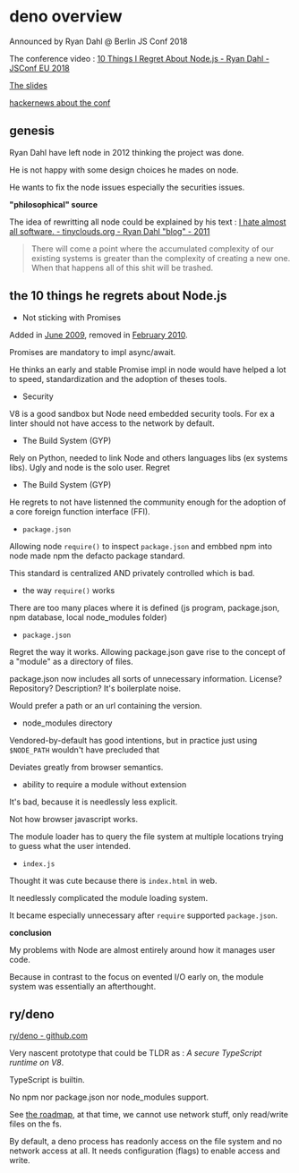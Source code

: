 # deno overview

Announced by Ryan Dahl @ Berlin JS Conf 2018

The conference video : [10 Things I Regret About Node.js - Ryan Dahl - JSConf EU 2018](https://www.youtube.com/watch?v=M3BM9TB-8yA)

[The slides](http://tinyclouds.org/jsconf2018.pdf)

[hackernews about the conf](https://news.ycombinator.com/item?id=17247135)

## genesis

Ryan Dahl have left node in 2012 thinking the project was done. 

He is not happy with some design choices he mades on node.

He wants to fix the node issues especially the securities issues.

**"philosophical" source**

The idea of rewritting all node could be explained by his text : [I hate almost all software. - tinyclouds.org - Ryan Dahl "blog" - 2011](http://tinyclouds.org/rant.html)

> There will come a point where the accumulated complexity of our existing systems is greater than the complexity of creating a new one. When that happens all of this shit will be trashed.

## the 10 things he regrets about Node.js

- Not sticking with Promises

Added in [June 2009](https://github.com/nodejs/node/commit/7cd09874c666f0ce64b1d7776de74f55ff3e53ab), removed in [February 2010](https://github.com/nodejs/node/commit/0485cc41d5c260458f590d249c073794047434fb).

Promises are mandatory to impl async/await.

He thinks an early and stable Promise impl in node would have helped a lot to speed, standardization and the adoption of theses tools.

- Security

V8 is a good sandbox but Node need embedded security tools. For ex a linter should not have access to the network by default.

- The Build System (GYP)

Rely on Python, needed to link Node and others languages libs (ex systems libs). Ugly and node is the solo user. Regret 

- The Build System (GYP)

He regrets to not have listenned the community enough for the adoption of a core foreign function interface (FFI).

- `package.json`

Allowing node `require()` to inspect `package.json` and embbed npm into node made npm the defacto package standard.

This standard is centralized AND privately controlled which is bad.

- the way `require()` works

There are too many places where it is defined (js program, package.json, npm database, local node_modules folder)

- `package.json`

Regret the way it works. Allowing package.json gave rise to the concept of a "module" as a directory of 
files.

package.json now includes all sorts of unnecessary information. 
License? Repository? Description?
It's boilerplate noise.

Would prefer a path or an url containing the version.

- node_modules directory

Vendored-by-default has good intentions, but in practice just using `$NODE_PATH` wouldn't have precluded that

Deviates greatly from browser semantics.

- ability to require a module without extension

It's bad, because it is needlessly less explicit.

Not how browser javascript works.

The module loader has to query the file system at multiple locations trying to guess what the user intended.

- `index.js`

Thought it was cute because there is `index.html` in web. 

It needlessly complicated the module loading system.

It became especially unnecessary after `require` supported `package.json`.

**conclusion**

My problems with Node are almost entirely around how it manages user code.

Because in contrast to the focus on evented I/O early on, the module system was essentially an afterthought.

## ry/deno

[ry/deno - github.com](https://github.com/ry/deno)

Very nascent prototype that could be TLDR as : *A secure TypeScript runtime on V8*.

TypeScript is builtin.

No npm nor package.json nor node_modules support.

See [the roadmap](https://github.com/ry/deno/blob/master/TODO.txt), at that time, we cannot use network stuff, only read/write files on the fs.

By default, a deno process has readonly access on the file system and no network access at all. It needs configuration (flags) to enable access and write.



